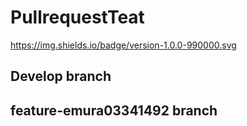# PullrequestTeat

https://img.shields.io/badge/version-1.0.0-990000.svg

## Develop branch

## feature-emura03341492 branch
